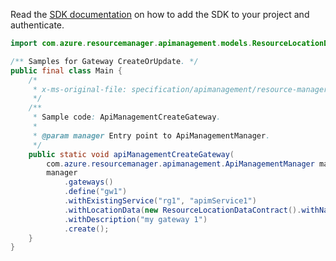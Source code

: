 Read the [SDK documentation](https://github.com/Azure/azure-sdk-for-java/blob/azure-resourcemanager-apimanagement_1.0.0-beta.3/sdk/apimanagement/azure-resourcemanager-apimanagement/README.md) on how to add the SDK to your project and authenticate.

```java
import com.azure.resourcemanager.apimanagement.models.ResourceLocationDataContract;

/** Samples for Gateway CreateOrUpdate. */
public final class Main {
    /*
     * x-ms-original-file: specification/apimanagement/resource-manager/Microsoft.ApiManagement/stable/2021-08-01/examples/ApiManagementCreateGateway.json
     */
    /**
     * Sample code: ApiManagementCreateGateway.
     *
     * @param manager Entry point to ApiManagementManager.
     */
    public static void apiManagementCreateGateway(
        com.azure.resourcemanager.apimanagement.ApiManagementManager manager) {
        manager
            .gateways()
            .define("gw1")
            .withExistingService("rg1", "apimService1")
            .withLocationData(new ResourceLocationDataContract().withName("my location"))
            .withDescription("my gateway 1")
            .create();
    }
}
```

